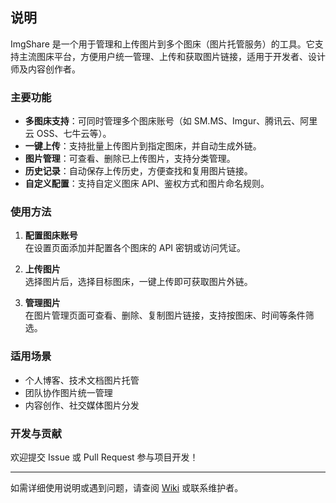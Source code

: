 ## 说明

ImgShare 是一个用于管理和上传图片到多个图床（图片托管服务）的工具。它支持主流图床平台，方便用户统一管理、上传和获取图片链接，适用于开发者、设计师及内容创作者。

### 主要功能

- **多图床支持**：可同时管理多个图床账号（如 SM.MS、Imgur、腾讯云、阿里云 OSS、七牛云等）。
- **一键上传**：支持批量上传图片到指定图床，并自动生成外链。
- **图片管理**：可查看、删除已上传图片，支持分类管理。
- **历史记录**：自动保存上传历史，方便查找和复用图片链接。
- **自定义配置**：支持自定义图床 API、鉴权方式和图片命名规则。

### 使用方法

1. **配置图床账号**  
   在设置页面添加并配置各个图床的 API 密钥或访问凭证。

2. **上传图片**  
   选择图片后，选择目标图床，一键上传即可获取图片外链。

3. **管理图片**  
   在图片管理页面可查看、删除、复制图片链接，支持按图床、时间等条件筛选。

### 适用场景

- 个人博客、技术文档图片托管
- 团队协作图片统一管理
- 内容创作、社交媒体图片分发

### 开发与贡献

欢迎提交 Issue 或 Pull Request 参与项目开发！

---
如需详细使用说明或遇到问题，请查阅 [Wiki](./Wiki.md) 或联系维护者。
